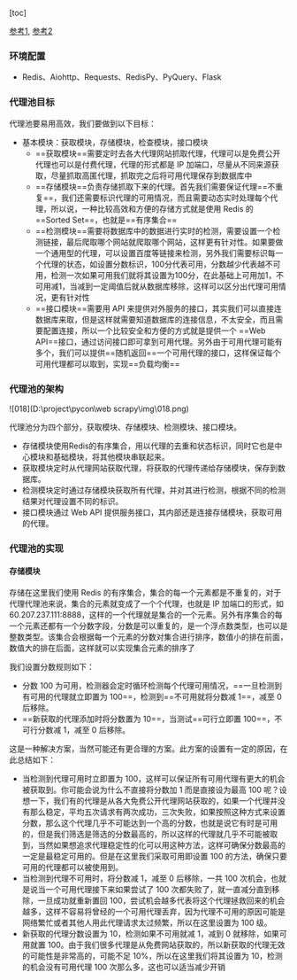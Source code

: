 [toc]



[参考1](https://github.com/jhao104/proxy_pool), [参考2](https://cuiqingcai.com/7048.html)



### 环境配置
- Redis、Aiohttp、Requests、RedisPy、PyQuery、Flask

### 代理池目标

代理池要易用高效，我们要做到以下目标：

- 基本模块：获取模块，存储模块，检查模块，接口模块
  - ==获取模块==需要定时去各大代理网站抓取代理，代理可以是免费公开代理也可以是付费代理，代理的形式都是 IP 加端口，尽量从不同来源获取，尽量抓取高匿代理，抓取完之后将可用代理保存到数据库中
  - ==存储模块==负责存储抓取下来的代理。首先我们需要保证代理==不重复==，我们还需要标识代理的可用情况，而且需要动态实时处理每个代理，所以说，一种比较高效和方便的存储方式就是使用 Redis 的 ==Sorted Set==，也就是==有序集合==
  - ==检测模块==需要将数据库中的数据进行实时的检测，需要设置一个检测链接，最后爬取哪个网站就爬取哪个网站，这样更有针对性。如果要做一个通用型的代理，可以设置百度等链接来检测，另外我们需要标识每一个代理的状态，如设置分数标识，100分代表可用，分数越少代表越不可用，检测一次如果可用我们就将其设置为100分，在此基础上可用加1，不可用减1，当减到一定阈值后就从数据库移除，这样可以区分出代理可用情况，更有针对性
  - ==接口模块==需要用 API 来提供对外服务的接口，其实我们可以直接连数据库来取，但是这样就需要知道数据库的连接信息，不太安全，而且需要配置连接，所以一个比较安全和方便的方式就是提供一个 ==Web API==接口，通过访问接口即可拿到可用代理。另外由于可用代理可能有多个，我们可以提供==随机返回==一个可用代理的接口，这样保证每个可用代理都可以取到，实现==负载均衡==

### 代理池的架构

![018](D:\project\pycon\web scrapy\img\018.png)

代理池分为四个部分，获取模块、存储模块、检测模块、接口模块。

- 存储模块使用Redis的有序集合，用以代理的去重和状态标识，同时它也是中心模块和基础模块，将其他模块串联起来。
- 获取模块定时从代理网站获取代理，将获取的代理传递给存储模块，保存到数据库。
- 检测模块定时通过存储模块获取所有代理，并对其进行检测，根据不同的检测结果对代理设置不同的标识。
- 接口模块通过 Web API 提供服务接口，其内部还是连接存储模块，获取可用的代理。

### 代理池的实现

#### 存储模块

存储在这里我们使用 Redis 的有序集合，集合的每一个元素都是不重复的，对于代理代理池来说，集合的元素就变成了一个个代理，也就是 IP 加端口的形式，如 60.207.237.111:8888，这样的一个代理就是集合的一个元素。另外有序集合的每一个元素还都有一个分数字段，分数是可以重复的，是一个浮点数类型，也可以是整数类型。该集合会根据每一个元素的分数对集合进行排序，数值小的排在前面，数值大的排在后面，这样就可以实现集合元素的排序了

我们设置分数规则如下：

- 分数 100 为可用，检测器会定时循环检测每个代理可用情况，==一旦检测到有可用的代理就立即置为 100==，检测到==不可用就将分数减 1==，减至 0 后移除。
- ==新获取的代理添加时将分数置为 10==，当测试==可行立即置 100==，不可行分数减 1，减至 0 后移除。

这是一种解决方案，当然可能还有更合理的方案。此方案的设置有一定的原因，在此总结如下：

- 当检测到代理可用时立即置为 100，这样可以保证所有可用代理有更大的机会被获取到。你可能会说为什么不直接将分数加 1 而是直接设为最高 100 呢？设想一下，我们有的代理是从各大免费公开代理网站获取的，如果一个代理并没有那么稳定，平均五次请求有两次成功，三次失败，如果按照这种方式来设置分数，那么这个代理几乎不可能达到一个高的分数，也就是说它有时是可用的，但是我们筛选是筛选的分数最高的，所以这样的代理就几乎不可能被取到，当然如果想追求代理稳定性的化可以用这种方法，这样可确保分数最高的一定是最稳定可用的。但是在这里我们采取可用即设置 100 的方法，确保只要可用的代理都可以被使用到。
- 当检测到代理不可用时，将分数减 1，减至 0 后移除，一共 100 次机会，也就是说当一个可用代理接下来如果尝试了 100 次都失败了，就一直减分直到移除，一旦成功就重新置回 100，尝试机会越多代表将这个代理拯救回来的机会越多，这样不容易将曾经的一个可用代理丢弃，因为代理不可用的原因可能是网络繁忙或者其他人用此代理请求太过频繁，所以在这里设置为 100 级。
- 新获取的代理分数设置为 10，检测如果不可用就减 1，减到 0 就移除，如果可用就置 100。由于我们很多代理是从免费网站获取的，所以新获取的代理无效的可能性是非常高的，可能不足 10%，所以在这里我们将其设置为 10，检测的机会没有可用代理 100 次那么多，这也可以适当减少开销































